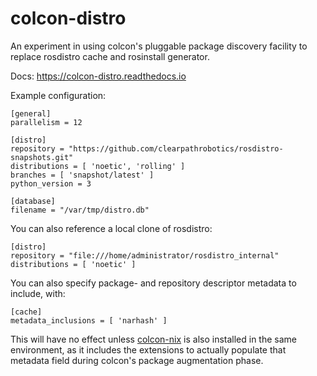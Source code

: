 colcon-distro
=============

An experiment in using colcon's pluggable package discovery facility to
replace rosdistro cache and rosinstall generator.

Docs: https://colcon-distro.readthedocs.io

Example configuration:

```
[general]
parallelism = 12

[distro]
repository = "https://github.com/clearpathrobotics/rosdistro-snapshots.git"
distributions = [ 'noetic', 'rolling' ]
branches = [ 'snapshot/latest' ]
python_version = 3

[database]
filename = "/var/tmp/distro.db"
```

You can also reference a local clone of rosdistro:

```
[distro]
repository = "file:///home/administrator/rosdistro_internal"
distributions = [ 'noetic' ]
```

You can also specify package- and repository descriptor metadata to include, with:

```
[cache]
metadata_inclusions = [ 'narhash' ]
```

This will have no effect unless [colcon-nix][cn] is also installed in the same environment,
as it includes the extensions to actually populate that metadata field during colcon's
package augmentation phase.

[cn]: https://github.com/clearpathrobotics/colcon-nix
